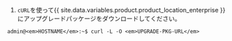 1. `cURL`を使って{{ site.data.variables.product.product_location_enterprise }}にアップグレードパッケージをダウンロードしてください。
```shell
admin@<em>HOSTNAME</em>:~$ curl -L -O <em>UPGRADE-PKG-URL</em>
```
